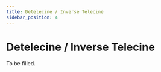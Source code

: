 ```yaml
---
title: Detelecine / Inverse Telecine
sidebar_position: 4
---
```


# Detelecine / Inverse Telecine

To be filled.
